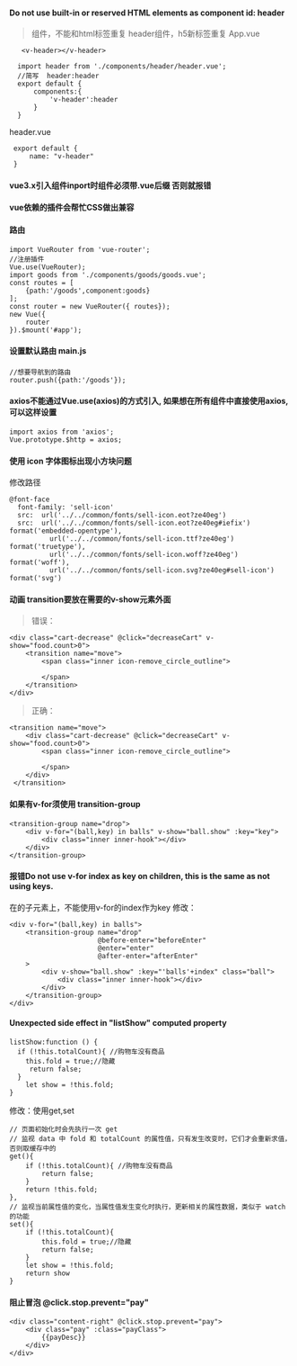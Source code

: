 #### Do not use built-in or reserved HTML elements as component id: header
>组件，不能和html标签重复
>header组件，h5新标签重复
App.vue
```
   <v-header></v-header>

  import header from './components/header/header.vue';
  //简写  header:header
  export default {
      components:{
          'v-header':header
      }
  }
```
header.vue
```
 export default {
     name: "v-header"
 }
```

#### vue3.x引入组件inport时组件必须带.vue后缀 否则就报错
#### vue依赖的插件会帮忙CSS做出兼容
#### 路由
```
import VueRouter from 'vue-router';
//注册插件
Vue.use(VueRouter);
import goods from './components/goods/goods.vue';
const routes = [
    {path:'/goods',component:goods}
];
const router = new VueRouter({ routes});
new Vue({
    router
}).$mount('#app');
```
#### 设置默认路由 main.js
```
//想要导航到的路由
router.push({path:'/goods'});
```
#### axios不能通过Vue.use(axios)的方式引入, 如果想在所有组件中直接使用axios, 可以这样设置
```
import axios from 'axios';
Vue.prototype.$http = axios;
```
#### 使用 icon 字体图标出现小方块问题
修改路径
```
@font-face
  font-family: 'sell-icon'
  src:  url('../../common/fonts/sell-icon.eot?ze40eg')
  src:  url('../../common/fonts/sell-icon.eot?ze40eg#iefix') format('embedded-opentype'),
          url('../../common/fonts/sell-icon.ttf?ze40eg') format('truetype'),
          url('../../common/fonts/sell-icon.woff?ze40eg') format('woff'),
          url('../../common/fonts/sell-icon.svg?ze40eg#sell-icon') format('svg')
```
#### 动画 transition要放在需要的v-show元素外面
>错误：
```
<div class="cart-decrease" @click="decreaseCart" v-show="food.count>0">
    <transition name="move">
        <span class="inner icon-remove_circle_outline">

        </span>
    </transition>
</div>
```
>正确：
```
<transition name="move">
    <div class="cart-decrease" @click="decreaseCart" v-show="food.count>0">
        <span class="inner icon-remove_circle_outline">

        </span>
    </div>
 </transition>
```
#### 如果有v-for须使用 transition-group
```
<transition-group name="drop">
    <div v-for="(ball,key) in balls" v-show="ball.show" :key="key">
        <div class="inner inner-hook"></div>
    </div>
</transition-group>
```
#### 报错Do not use v-for index as key on <transition-group> children, this is the same as not using keys.
在<transition-group>的子元素上，不能使用v-for的index作为key
修改：
```
<div v-for="(ball,key) in balls">
    <transition-group name="drop"
                      @before-enter="beforeEnter"
                      @enter="enter"
                      @after-enter="afterEnter"
    >
        <div v-show="ball.show" :key="'balls'+index" class="ball">
            <div class="inner inner-hook"></div>
        </div>
    </transition-group>
</div>
```
####  Unexpected side effect in "listShow" computed property
```出错
listShow:function () {
  if (!this.totalCount){ //购物车没有商品
    this.fold = true;//隐藏
     return false;
  }
    let show = !this.fold;
}
```
修改：使用get,set
```
// 页面初始化时会先执行一次 get
// 监视 data 中 fold 和 totalCount 的属性值，只有发生改变时，它们才会重新求值，否则取缓存中的
get(){
    if (!this.totalCount){ //购物车没有商品
        return false;
    }
    return !this.fold;
},
// 监视当前属性值的变化，当属性值发生变化时执行，更新相关的属性数据，类似于 watch 的功能
set(){
    if (!this.totalCount){
        this.fold = true;//隐藏
        return false;
    }
    let show = !this.fold;
    return show
}

```
#### 阻止冒泡 @click.stop.prevent="pay"
```
<div class="content-right" @click.stop.prevent="pay">
    <div class="pay" :class="payClass">
        {{payDesc}}
    </div>
</div>
```
